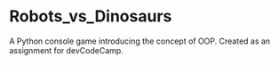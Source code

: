 # Robots_vs_Dinosaurs

A Python console game introducing the concept of OOP. Created as an assignment for devCodeCamp.
